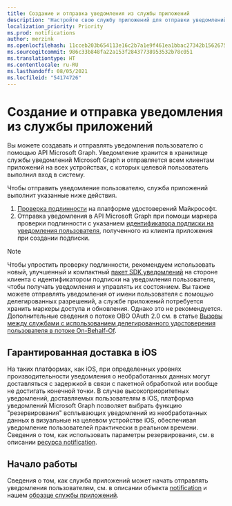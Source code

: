 ```yaml
---
title: Создание и отправка уведомления из службы приложений
description: 'Настройте свою службу приложений для отправки уведомлений, ориентированных на пользователя, в разные клиенты через Microsoft Graph. '
localization_priority: Priority
ms.prod: notifications
author: merzink
ms.openlocfilehash: 11cceb203b654113e16c2b7a1e9f461ea1bbac27342b15626754ccd5c6ccdbd2
ms.sourcegitcommit: 986c33b848fa22a153f28437738953532b78c051
ms.translationtype: HT
ms.contentlocale: ru-RU
ms.lasthandoff: 08/05/2021
ms.locfileid: "54174726"
---
```

# <a name="create-and-send-a-notification-from-your-app-service"></a>Создание и отправка уведомления из службы приложений

Вы можете создавать и отправлять уведомления пользователю с помощью API Microsoft Graph. Уведомление хранится в хранилище службы уведомлений Microsoft Graph и отправляется всем клиентам приложений на всех устройствах, с которых целевой пользователь выполнил вход в систему. 

Чтобы отправить уведомление пользователю, служба приложений выполнит указанные ниже действия.
1. [Проверка подлинности](/azure/active-directory/develop/v1-oauth2-client-creds-grant-flow) на платформе удостоверений Майкрософт.
2. Отправка уведомления в API Microsoft Graph при помощи маркера проверки подлинности с указанием [идентификатора подписки на уведомления пользователя](/graph/api/notifications-post), полученного из клиента приложения при создании подписки.

> [!NOTE]
> Чтобы упростить проверку подлинности, рекомендуем использовать новый, улучшенный и компактный [пакет SDK уведомлений](https://aka.ms/GNSDK) на стороне клиента с идентификатором подписки на уведомления пользователя, чтобы получать уведомления и управлять их состоянием. Вы также можете отправлять уведомления от имени пользователя с помощью делегированных разрешений, а службе приложений потребуется хранить маркеры доступа и обновления. Однако это не рекомендуется. Дополнительные сведения о потоке OBO OAuth 2.0 см. в статье [Вызовы между службами с использованием делегированного удостоверения пользователя в потоке On-Behalf-Of](/azure/active-directory/develop/v1-oauth2-on-behalf-of-flow). 


## <a name="guaranteed-delivery-on-ios"></a>Гарантированная доставка в iOS

На таких платформах, как iOS, при определенных уровнях производительности уведомления о необработанных данных могут доставляться с задержкой в связи с пакетной обработкой или вообще не достигать конечной точки. В случае высокоприоритетных уведомлений, доставляемых пользователям в iOS, платформа уведомлений Microsoft Graph позволяет выбрать функцию "резервирования" всплывающих уведомлений из необработанных данных в визуальные на целевом устройстве iOS, обеспечивая уведомление пользователей практически в реальном времени. Сведения о том, как использовать параметры резервирования, см. в описании [ресурса notification](/graph/api/resources/projectrome-notification.md).  

## <a name="getting-started"></a>Начало работы
Сведения о том, как служба приложений может начать отправлять уведомления пользователям, см. в описании объекта [notification](/graph/api/resources/projectrome-notification) и нашем [образце службы приложений](https://aka.ms/gnsample-appservice).